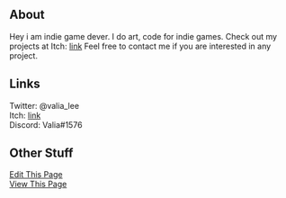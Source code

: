 ## About

Hey i am indie game dever. I do art, code for indie games. Check out my projects at Itch: [link](https://valia.itch.io) Feel free to contact me if you are interested in any project.



## Links

Twitter: @valia_lee
<br>
Itch: [link](https://valia.itch.io) 
<br>
Discord: Valia#1576

## Other Stuff
[Edit This Page](https://github.com/ValiaP/WebTest/edit/master/index.md) 
<br>
[View This Page](https://valiap.github.io/Valia/) 

